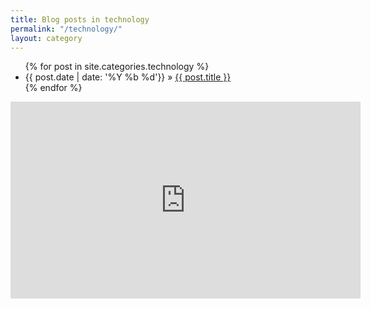 ```yaml
---
title: Blog posts in technology
permalink: "/technology/"
layout: category
---
```


<ul class="post-list">
{% for post in site.categories.technology %}
<li>
      <span class="post-meta">{{ post.date | date: '%Y %b %d'}}</span> &raquo; <a href="{{ post.url | prepend: site.baseurl }}">{{ post.title }}</a>
    </li>
  {% endfor %}

  </ul>

<div class="abc">
	<iframe width="560" height="315" src="https://www.youtube.com/embed/videoseries?list=PLiY4zFbQdWoLmd-FfhpfYur6SXNMLjikX" frameborder="0" allowfullscreen></iframe>
</div>